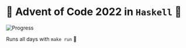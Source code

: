 # 🎄 Advent of Code 2022 in `Haskell` 🎄

![Progress](https://progress-bar.dev/4/?scale=50&title=stars&width=200&color=ffd700&suffix=⭐)

Runs all days with `make run` 🎅
